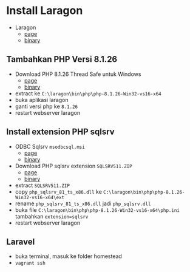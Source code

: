 # Install Laragon

- Laragon
  - [page](https://laragon.org/download/index.html)
  - [binary](https://github.com/leokhoa/laragon/releases/download/6.0.0/laragon-wamp.exe)

## Tambahkan PHP Versi 8.1.26

- Download PHP 8.1.26 Thread Safe untuk Windows
  - [page](https://windows.php.net/download/)
  - [binary](https://windows.php.net/downloads/releases/php-8.1.26-Win32-vs16-x64.zip)
- extract ke `C:\laragon\bin\php\php-8.1.26-Win32-vs16-x64`
- buka aplikasi laragon
- ganti versi php ke `8.1.26`
- restart webserver laragon

## Install extension PHP sqlsrv

- ODBC Sqlsrv `msodbcsql.msi`
  - [page](https://learn.microsoft.com/en-us/sql/connect/odbc/download-odbc-driver-for-sql-server?view=sql-server-ver16#version-17)
  - [binary](https://go.microsoft.com/fwlink/?linkid=2249004)
- Download PHP sqlsrv extension `SQLSRV511.ZIP`
  - [page](https://learn.microsoft.com/en-us/sql/connect/php/release-notes-php-sql-driver?view=sql-server-linux-ver15)
  - [binary](https://go.microsoft.com/fwlink/?linkid=2246325)
- extract `SQLSRV511.ZIP`
- copy `php_sqlsrv_81_ts_x86.dll` ke `C:\laragon\bin\php\php-8.1.26-Win32-vs16-x64\ext`
- rename `php_sqlsrv_81_ts_x86.dll` jadi `php_sqlsrv.dll`
- buka file `C:\laragon\bin\php\php-8.1.26-Win32-vs16-x64\php.ini` tambahkan `extension=sqlsrv`
- restart webserver laragon

## Laravel

- buka terminal, masuk ke folder homestead
- `vagrant ssh`
